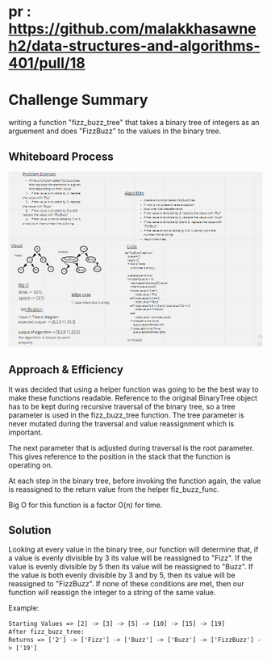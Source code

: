 # pr : https://github.com/malakkhasawneh2/data-structures-and-algorithms-401/pull/18

# Challenge Summary
writing a function "fizz_buzz_tree" that takes a binary tree of integers as an arguement and does "FizzBuzz" to the values in the binary tree.

## Whiteboard Process
![Whiteboard Solution](https://github.com/malakkhasawneh2/data-structures-and-algorithms-401/blob/tree-fizz-buzz/code-challenge/tree-fizz-buzz/18.PNG)

## Approach & Efficiency
It was decided that using a helper function was going to be the best way to make these functions readable. Reference to the original BinaryTree object has to be kept during recursive traversal of the binary tree, so a tree parameter is used in the fizz_buzz_tree function. The tree parameter is never mutated during the traversal and value reassignment which is important.

The next parameter that is adjusted during traversal is the root parameter. This gives reference to the position in the stack that the function is operating on.

At each step in the binary tree, before invoking the function again, the value is reassigned to the return value from the helper fiz_buzz_func. 

Big O for this function is a factor O(n) for time. 

## Solution
Looking at every value in the binary tree, our function will determine that, if a value is evenly divisible by 3 its value will be reassigned to "Fizz". If the value is evenly divisible by 5 then its value will be reassigned to "Buzz". If the value is both evenly divisible by 3 and by 5, then its value will be reassigned to "FizzBuzz". If none of these conditions are met, then our function will reassign the integer to a string of the same value.

Example:
```
Starting Values => [2] -> [3] -> [5] -> [10] -> [15] -> [19]
After fizz_buzz_tree:
Returns => ['2'] -> ['Fizz'] -> ['Buzz'] -> ['Buzz'] -> ['FizzBuzz'] -> ['19']
```